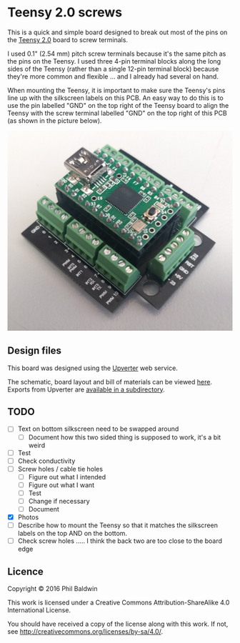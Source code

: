 # Teensy 2.0 screws

This is a quick and simple board designed to break out most of the pins on the [Teensy 2.0](https://www.pjrc.com/store/teensy.html) board to screw terminals.

I used 0.1" (2.54 mm) pitch screw terminals because it's the same pitch as the pins on the Teensy. I used three 4-pin terminal blocks along the long sides of the Teensy (rather than a single 12-pin terminal block) because they're more common and flexible ... and I already had several on hand.

When mounting the Teensy, it is important to make sure the Teensy's pins line up with the silkscreen labels on this PCB. An easy way to do this is to use the pin labelled "GND" on the top right of the Teensy board to align the Teensy with the screw terminal labelled "GND" on the top right of this PCB (as shown in the picture below).

![Board photo](./board-photo.jpg)

## Design files

This board was designed using the [Upverter](https://upverter.com) web service.

The schematic, board layout and bill of materials can be viewed [here](https://upverter.com/Trebuchetindustries/f769853e2825a702/Teensy-screws/). Exports from Upverter are [available in a subdirectory](./Upverter%20exports).

## TODO

* [ ] Text on bottom silkscreen need to be swapped around
    * [ ] Document how this two sided thing is supposed to work, it's a bit weird
* [ ] Test
* [ ] Check conductivity
* [ ] Screw holes / cable tie holes
    * [ ] Figure out what I intended
    * [ ] Figure out what I want
    * [ ] Test
    * [ ] Change if necessary
    * [ ] Document
* [x] Photos
* [ ] Describe how to mount the Teensy so that it matches the silkscreen labels on the top AND on the bottom.
* [ ] Check screw holes ..... I think the back two are too close to the board edge

## Licence

Copyright © 2016 Phil Baldwin

This work is licensed under a Creative Commons Attribution-ShareAlike 4.0 International License.

You should have received a copy of the license along with this work. If not, see <http://creativecommons.org/licenses/by-sa/4.0/>.
